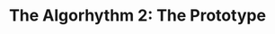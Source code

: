 ---
layout: playlist
title: "The Algorhythm 2: The Prototype"
startDate: 2024
endDate: under development
songs: [
    damp,
    bass-and-piano,
    codes-vocal,
    humble,
    cymaprodz
]
---